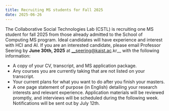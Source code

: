 ```yaml
---
title: Recruiting MS students for Fall 2025
date: 2025-06-26
---
```


The Collaborative Social Technologies Lab (CSTL) is recruiting one MS student for fall 2025 from those already admitted to the School of Computing MS program. Ideal candidates will have experience and interest with HCI and AI.
If you are an interested candidate, please email Professor Seering by **June 30th, 2025** at __seering@kaist.ac.kr__ with the following information:
- A copy of your CV, transcript, and MS application package.
- Any courses you are currently taking that are not listed on your transcript.
- Your current plans for what you want to do after you finish your masters.
- A one page statement of purpose (in English) detailing your research interests and relevant experience.
Application materials will be reviewed promptly, and interviews will be scheduled during the following week. Notifications will be sent out by July 12th.